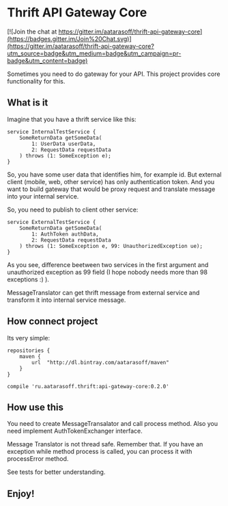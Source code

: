 # Thrift API Gateway Core

[![Join the chat at https://gitter.im/aatarasoff/thrift-api-gateway-core](https://badges.gitter.im/Join%20Chat.svg)](https://gitter.im/aatarasoff/thrift-api-gateway-core?utm_source=badge&utm_medium=badge&utm_campaign=pr-badge&utm_content=badge)

Sometimes you need to do gateway for your API.
This project provides core functionality for this.

## What is it

Imagine that you have a thrift service like this:

```
service InternalTestService {
    SomeReturnData getSomeData(
        1: UserData userData,
        2: RequestData requestData
    ) throws (1: SomeException e);
}
```

So, you have some user data that identifies him, for example id.
But external client (mobile, web, other service) has only authentication token.
And you want to build gateway that would be proxy request and translate message into your internal service.

So, you need to publish to client other service: 

```
service ExternalTestService {
    SomeReturnData getSomeData(
        1: AuthToken authData,
        2: RequestData requestData
    ) throws (1: SomeException e, 99: UnauthorizedException ue);
}
```

As you see, difference beetween two services in the first argument and unauthorized exception as 99 field (I hope nobody needs more than 98 exceptions :) ).

MessageTranslator can get thrift message from external service and transform it into internal service message.

## How connect project

Its very simple:

```
repositories {
    maven {
        url  "http://dl.bintray.com/aatarasoff/maven" 
    }
}
```

```
compile 'ru.aatarasoff.thrift:api-gateway-core:0.2.0'
```

## How use this

You need to create MessageTransalator and call process method. 
Also you need implement AuthTokenExchanger interface.

Message Translator is not thread safe. Remember that.
If you have an exception while method process is called, you can process it with processError method.

See tests for better understanding.

## Enjoy!